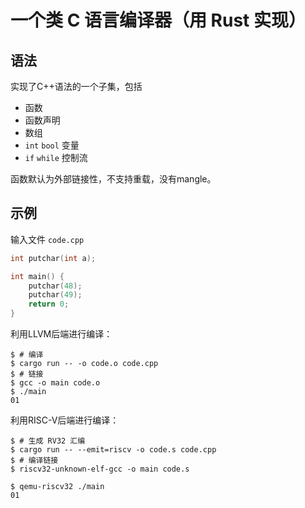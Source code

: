 # 一个类 C 语言编译器（用 Rust 实现）

## 语法

实现了C++语法的一个子集，包括

- 函数
- 函数声明
- 数组
- `int` `bool` 变量
- `if` `while` 控制流

函数默认为外部链接性，不支持重载，没有mangle。

## 示例

输入文件 `code.cpp`

```cpp
int putchar(int a);

int main() {
    putchar(48);
    putchar(49);
    return 0;
}
```

利用LLVM后端进行编译：

```console
$ # 编译
$ cargo run -- -o code.o code.cpp
$ # 链接
$ gcc -o main code.o
$ ./main
01
```

利用RISC-V后端进行编译：

```console
$ # 生成 RV32 汇编
$ cargo run -- --emit=riscv -o code.s code.cpp
$ # 编译链接
$ riscv32-unknown-elf-gcc -o main code.s

$ qemu-riscv32 ./main
01
```
